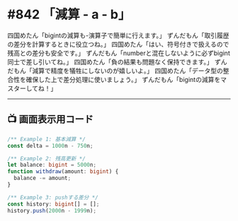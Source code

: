 # #842 「減算 - a - b」

四国めたん「bigintの減算も-演算子で簡単に行えます。」
ずんだもん「取引履歴の差分を計算するときに役立つね。」
四国めたん「はい、符号付きで扱えるので残高との差分も安全です。」
ずんだもん「numberと混在しないように必ずbigint同士で差し引いてね。」
四国めたん「負の結果も問題なく保持できます。」
ずんだもん「減算で精度を犠牲にしないのが嬉しいよ。」
四国めたん「データ型の整合性を確保した上で差分処理に使いましょう。」
ずんだもん「bigintの減算をマスターしてね！」

---

## 📺 画面表示用コード

```typescript
/** Example 1: 基本減算 */
const delta = 1000n - 750n;

/** Example 2: 残高更新 */
let balance: bigint = 5000n;
function withdraw(amount: bigint) {
  balance -= amount;
}

/** Example 3: pushする差分 */
const history: bigint[] = [];
history.push(2000n - 1999n);
```
